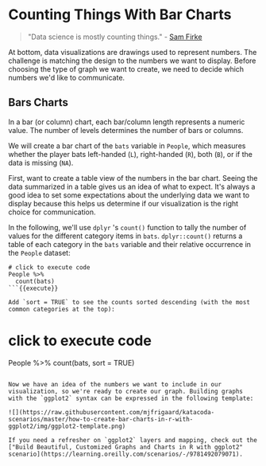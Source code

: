 # Counting Things With Bar Charts

> "Data science is mostly counting things." - [Sam Firke](https://cran.r-project.org/web/packages/janitor/vignettes/tabyls.html)

At bottom, data visualizations are drawings used to represent numbers. The challenge is matching the design to the numbers we want to display. Before choosing the type of graph we want to create, we need to decide which numbers we'd like to communicate.

## Bars Charts

In a bar (or column) chart, each bar/column length represents a numeric value. The number of levels determines the number of bars or columns.

We will create a bar chart of the `bats` variable in `People`, which measures whether the player bats left-handed (`L`), right-handed (`R`), both (`B`), or if the data is missing (`NA`).

First, want to create a table view of the numbers in the bar chart. Seeing the data summarized in a table gives us an idea of what to expect. It's always a good idea to set some expectations about the underlying data we want to display because this helps us determine if our visualization is the right choice for communication.

In the following, we'll use `dplyr` 's `count()` function to tally the number of values for the different category items in `bats`. `dplyr::count()` returns a table of each category in the `bats` variable and their relative occurrence in the `People` dataset:

```
# click to execute code
People %>%
  count(bats)
```{{execute}}

Add `sort = TRUE` to see the counts sorted descending (with the most common categories at the top):

```
# click to execute code
People %>%
  count(bats, sort = TRUE)
```{{execute}}

Now we have an idea of the numbers we want to include in our visualization, so we're ready to create our graph. Building graphs with the `ggplot2` syntax can be expressed in the following template:

![](https://raw.githubusercontent.com/mjfrigaard/katacoda-scenarios/master/how-to-create-bar-charts-in-r-with-ggplot2/img/ggplot2-template.png)

If you need a refresher on `ggplot2` layers and mapping, check out the ["Build Beautiful, Customized Graphs and Charts in R with ggplot2" scenario](https://learning.oreilly.com/scenarios/-/9781492079071).
